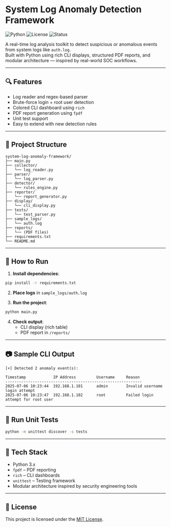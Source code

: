 # System Log Anomaly Detection Framework

![Python](https://img.shields.io/badge/python-3.10+-blue)
![License](https://img.shields.io/badge/license-MIT-green)
![Status](https://img.shields.io/badge/status-Active-brightgreen)

A real-time log analysis toolkit to detect suspicious or anomalous events from system logs like `auth.log`.  
Built with Python using rich CLI displays, structured PDF reports, and modular architecture — inspired by real-world SOC workflows.

---

## 🔍 Features

- Log reader and regex-based parser
- Brute-force login + root user detection
- Colored CLI dashboard using `rich`
- PDF report generation using `fpdf`
- Unit test support
- Easy to extend with new detection rules

---

## 📁 Project Structure

```
system-log-anomaly-framework/
├── main.py
├── collector/
│   └── log_reader.py
├── parser/
│   └── log_parser.py
├── detector/
│   └── rules_engine.py
├── reporter/
│   └── report_generator.py
├── display/
│   └── cli_display.py
├── tests/
│   └── test_parser.py
├── sample_logs/
│   └── auth.log
├── reports/
│   └── (PDF files)
├── requirements.txt
└── README.md
```

---

## 🚀 How to Run

1. **Install dependencies**:

```bash
pip install -r requirements.txt
```

2. **Place logs** in `sample_logs/auth.log`

3. **Run the project**:

```bash
python main.py
```

4. **Check output**:
   - CLI display (rich table)
   - PDF report in `/reports/`

---

## 📷 Sample CLI Output

```
[+] Detected 2 anomaly event(s):

Timestamp            IP Address         Username     Reason
------------------------------------------------------------
2025-07-06 10:23:44  192.168.1.101      admin        Invalid username login attempt
2025-07-06 10:23:47  192.168.1.102      root         Failed login attempt for root user
```

---

## 🧪 Run Unit Tests

```bash
python -m unittest discover -s tests
```

---

## 🧠 Tech Stack

- Python 3.x
- `fpdf` – PDF reporting
- `rich` – CLI dashboards
- `unittest` – Testing framework
- Modular architecture inspired by security engineering tools

---

## 📄 License

This project is licensed under the [MIT License](LICENSE).
